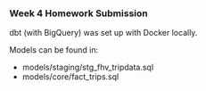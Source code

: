 ### Week 4 Homework Submission

dbt (with BigQuery) was set up with Docker locally.

Models can be found in:
- models/staging/stg_fhv_tripdata.sql
- models/core/fact_trips.sql
